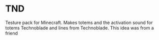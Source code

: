 # TND

Testure pack for Minecraft. Makes totems and the activation sound for totems Technoblade and lines from Technoblade. This idea was from a  friend
